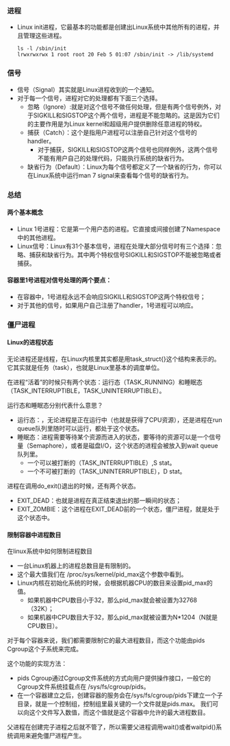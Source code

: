 ### 进程
* Linux init进程，它最基本的功能都是创建出Linux系统中其他所有的进程，并且管理这些进程。
    ```
    ls -l /sbin/init
    lrwxrwxrwx 1 root root 20 Feb 5 01:07 /sbin/init -> /lib/systemd
    ```
### 信号
* 信号（Signal）其实就是Linux进程收到的一个通知。
* 对于每一个信号，进程对它的处理都有下面三个选择。
    * 忽略（Ignore）:就是对这个信号不做任何处理，但是有两个信号例外，对于SIGKILL和SIGSTOP这个两个信号，进程是不能忽略的。这是因为它们的主要作用是为Linux kernel和超级用户提供删除任意进程的特权。
    * 捕获（Catch）：这个是指用户进程可以注册自己针对这个信号的handler。
        * 对于捕获，SIGKILL和SIGSTOP这两个信号也同样例外，这两个信号不能有用户自己的处理代码，只能执行系统的缺省行为。
    * 缺省行为（Default）：Linux为每个信号都定义了一个缺省的行为，你可以在Linux系统中运行man 7 signal来查看每个信号的缺省行为。

### 总结
#### 两个基本概念
* Linux 1号进程：它是第一个用户态的进程。它直接或间接创建了Namespace中的其他进程。
* Linux信号：Linux有31个基本信号，进程在处理大部分信号时有三个选择：忽略、捕获和缺省行为。其中两个特权信号SIGKILL和SIGSTOP不能被忽略或者捕获。
#### 容器里1号进程对信号处理的两个要点：
* 在容器中，1号进程永远不会响应SIGKILL和SIGSTOP这两个特权信号；
* 对于其他的信号，如果用户自己注册了handler，1号进程可以响应。

### 僵尸进程
#### Linux的进程状态
无论进程还是线程，在Linux内核里其实都是用task_struct{}这个结构来表示的。它其实就是任务（task），也就是Linux里基本的调度单位。

在进程“活着”的时候只有两个状态：运行态（TASK_RUNNING）和睡眠态（TASK_INTERRUPTIBLE，TASK_UNINTERRUPTIBLE）。

运行态和睡眠态分别代表什么意思？
* 运行态：，无论进程是正在运行中（也就是获得了CPU资源），还是进程在run queue队列里随时可以运行，都处于这个状态。
* 睡眠态：进程需要等待某个资源而进入的状态，要等待的资源可以是一个信号量（Semaphore），或者是磁盘I/O，这个状态的进程会被放入到wait queue队列里。
    * 一个可以被打断的（TASK_INTERRUPTIBLE）,S stat。
    * 一个不可被打断的（TASK_UNINTERRUPTIBLE），D stat。

进程在调用do_exit()退出的时候，还有两个状态。
* EXIT_DEAD：也就是进程在真正结束退出的那一瞬间的状态；
* EXIT_ZOMBIE：这个进程在EXIT_DEAD前的一个状态，僵尸进程，就是处于这个状态中。

#### 限制容器中进程数目
在linux系统中如何限制进程数目
* 一台Linux机器上的进程总数目是有限制的。
* 这个最大值我们在 /proc/sys/kernel/pid_max这个参数中看到。
* Linux内核在初始化系统的时候，会根据机器CPU的数目来设置pid_max的值。
    * 如果机器中CPU数目小于32，那么pid_max就会被设置为32768（32K）；
    * 如果机器中CPU数目大于32，那么pid_max就被设置为N*1204（N就是CPU数目）。

对于每个容器来说，我们都需要限制它的最大进程数目，而这个功能由pids Cgroup这个子系统来完成。

这个功能的实现方法：
* pids Cgroup通过Cgroup文件系统的方式向用户提供操作接口，一般它的Cgroup文件系统挂载点在 /sys/fs/cgroup/pids。
* 在一个容器建立之后，创建容器的服务会在/sys/fs/cgroup/pids下建立一个子目录，就是一个控制组，控制组里最关键的一个文件就是pids.max。 我们可以向这个文件写入数值，而这个值就是这个容器中允许的最大进程数目。

父进程在创建完子进程之后就不管了，所以需要父进程调用wait()或者waitpid()系统调用来避免僵尸进程产生。





